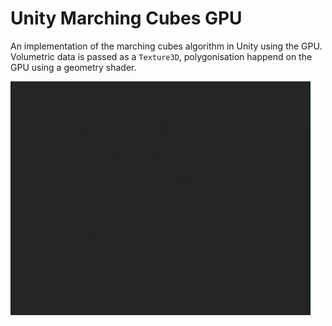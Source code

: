 # Unity Marching Cubes GPU #

An implementation of the marching cubes algorithm in Unity using the GPU.
Volumetric data is passed as a ```Texture3D```, polygonisation happend on the GPU using a geometry shader.

![picture alt](Readme/demo.gif "demo animation")
